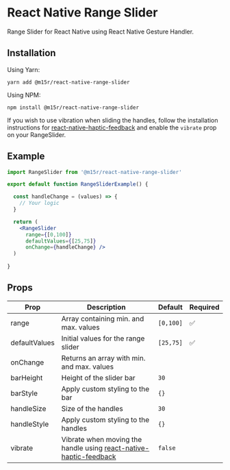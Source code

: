 # React Native Range Slider
Range Slider for React Native using React Native Gesture Handler.

Installation
---

Using Yarn:
```
yarn add @m15r/react-native-range-slider
```

Using NPM:
```
npm install @m15r/react-native-range-slider
```

If you wish to use vibration when sliding the handles, follow the installation instructions for [react-native-haptic-feedback](https://github.com/junina-de/react-native-haptic-feedback) and enable the ```vibrate``` prop on your RangeSlider.

Example
---

```jsx
import RangeSlider from '@m15r/react-native-range-slider'

export default function RangeSliderExample() {

  const handleChange = (values) => {
    // Your logic
  }

  return (
    <RangeSlider
      range={[0,100]}
      defaultValues={[25,75]}
      onChange={handleChange} />
  )
  
}
```

Props
---

Prop          | Description   | Default | Required |
------------- | ------------- | ------------- | ------------- |
range         | Array containing min. and max. values | `[0,100]` | :white_check_mark: |
defaultValues | Initial values for the range slider | `[25,75]` | :white_check_mark: |
onChange      | Returns an array with min. and max. values |
barHeight     | Height of the slider bar | `30` |
barStyle      | Apply custom styling to the bar | `{}` |
handleSize    | Size of the handles | `30` |
handleStyle   | Apply custom styling to the handles | `{}` |
vibrate       | Vibrate when moving the handle using [react-native-haptic-feedback](https://github.com/junina-de/react-native-haptic-feedback) | `false` |


